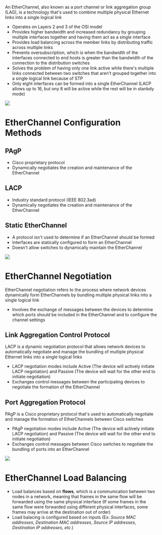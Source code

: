 An EtherChannel, also known as a port channel or link aggregation group (LAG), is a technology that's used to combine multiple physical Ethernet links into a single logical link

* Operates on Layers 2 and 3 of the OSI model
* Provides higher bandwidth and increased redundancy by grouping multiple interfaces together and having them act as a single interface
* Provides load balancing across the member links by distributing traffic across multiple links
* Prevents oversubscription, which is when the bandwidth of the interfaces connected to end hosts is greater than the bandwidth of the connection to the distribution switches
* Solves the problem of having only one link active while there's multiple links connected between two switches that aren't grouped together into a single logical link because of STP
* Only eight interfaces can be formed into a single EtherChannel (LACP allows up to 16, but ony 8 will be active while the rest will be in stanbdy mode)

![](https://github.com/JonmarCorpuz/SecondBrain/blob/main/Assets/Whitespace.png)

# EtherChannel Configuration Methods

## PAgP

* Cisco proprietary protocol
* Dynamically negotiates the creation and maintenance of the EtherChannel

## LACP

* Industry standard protocol (IEEE 802.3ad)
* Dynamically negotiates the creation and maintenance of the EtherChannel

## Static EtherChannel

* A protocol isn't used to determine if an EtherChannel should be formed
* Interfaces are statically configured to form an EtherChannel
* Doesn't allow switches to dynamically maintain the EtherChannel

![](https://github.com/JonmarCorpuz/SecondBrain/blob/main/Assets/Whitespace.png)

# EtherChannel Negotiation

EtherChannel negotiation refers to the process where network devices dynamically form EtherChannels by bundling multiple physical links into a single logical link

* Involves the exchange of messages between the devices to determine which ports should be included in the EtherChannel and to configure the channel settings

## Link Aggregation Control Protocol

LACP is a dynamic negotiation protocol that allows network devices to automatically negotiate and manage the bundling of multiple physical Ethernet links into a single logical links

* LACP negotiation modes include Active (The device will actively initiate LACP negotiation) and Passive (The device will wait for the other end to initiate negotiation)
* Exchanges control messages between the participating devices to negotiate the formation of the EtherChannel

## Port Aggregation Protocol
 
PAgP is a Cisco proprietary protocol that's used to automatically negotiate and manage the formation of EtherChannels between Cisco switches

* PAgP negotiation modes include Active (The device will actively initiate LACP negotiation) and Passive (The device will wait for the other end to initiate negotiation)
* Exchanges control messages between Cisco switches to negotiate the bundling of ports into an EtherChannel

![](https://github.com/JonmarCorpuz/SecondBrain/blob/main/Assets/Whitespace.png)

# EtherChannel Load Balancing

* Load balances based on **flows**, which is a communication between two nodes in a network, meaning that frames in the same flow will be forwarded using the same physical interface (If some frames in the same flow were forwarded using different physical interfaces, some frames may arrive at the destination out of order)
* Load balacing is configured based on inputs (Ex: *Source MAC addresses*, *Destination MAC addresses*, *Source IP addresses*, *Destination IP addresses*, *etc.*)

